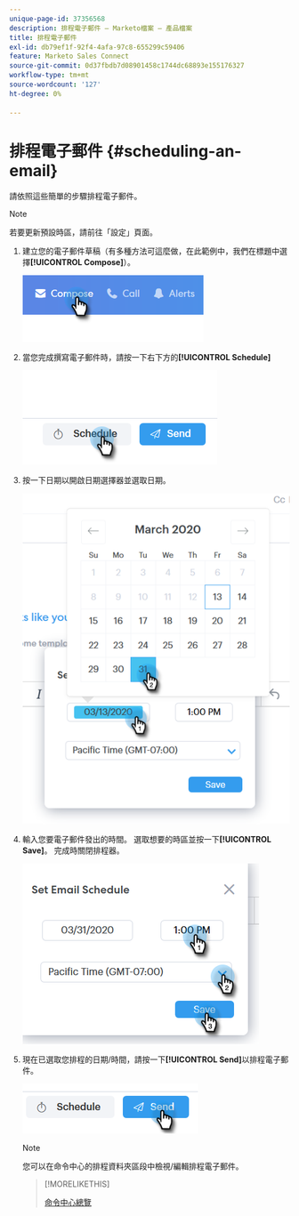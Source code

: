 ```yaml
---
unique-page-id: 37356568
description: 排程電子郵件 — Marketo檔案 — 產品檔案
title: 排程電子郵件
exl-id: db79ef1f-92f4-4afa-97c8-655299c59406
feature: Marketo Sales Connect
source-git-commit: 0d37fbdb7d08901458c1744dc68893e155176327
workflow-type: tm+mt
source-wordcount: '127'
ht-degree: 0%

---
```


# 排程電子郵件 {#scheduling-an-email}

請依照這些簡單的步驟排程電子郵件。

>[!NOTE]
>
>若要更新預設時區，請前往「設定」頁面。

1. 建立您的電子郵件草稿（有多種方法可這麼做，在此範例中，我們在標題中選擇&#x200B;**[!UICONTROL Compose]**）。

   ![](assets/one-1.png)

1. 當您完成撰寫電子郵件時，請按一下右下方的&#x200B;**[!UICONTROL Schedule]**

   ![](assets/two-1.png)

1. 按一下日期以開啟日期選擇器並選取日期。

   ![](assets/three-1.png)

1. 輸入您要電子郵件發出的時間。 選取想要的時區並按一下&#x200B;**[!UICONTROL Save]**。 完成時關閉排程器。

   ![](assets/four-1.png)

1. 現在已選取您排程的日期/時間，請按一下&#x200B;**[!UICONTROL Send]**&#x200B;以排程電子郵件。

   ![](assets/five-1.png)

   >[!NOTE]
   >
   >您可以在命令中心的排程資料夾區段中檢視/編輯排程電子郵件。

   >[!MORELIKETHIS]
   >
   >[命令中心總覽](/help/marketo/product-docs/marketo-sales-connect/email/command-center/command-center-overview.md)
